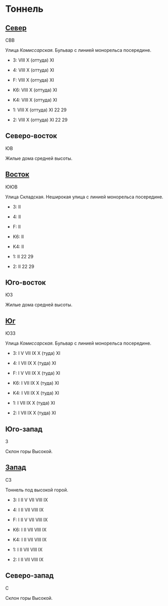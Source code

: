 # Тоннель

## [Север](./10570067.md)

СВВ

Улица *Комиссарская*.
Бульвар с линией монорельса посередине.

* 3:    VIII    X (оттуда)  XI
* 4:    VIII    X (оттуда)  XI
* F:    VIII    X (оттуда)  XI

* K6:   VIII    X (оттуда)  XI
* K4:   VIII    X (оттуда)  XI
* 1:    VIII    X (оттуда)  XI
        22  29
* 2:    VIII    X (оттуда)  XI
        22  29

## Северо-восток

ЮВ

Жилые дома средней высоты.

## [Восток](./10575070.md)

ЮЮВ

Улица Складская.
Неширокая улица с линией монорельса посередине.

* 3:    II
* 4:    II
* F:    II

* K6:   II
* K4:   II
* 1:    II
        22  29
* 2:    II
        22  29

## Юго-восток

ЮЗ

Жилые дома средней высоты.

## [Юг](./10570090.md)

ЮЗЗ

Улица *Комиссарская*.
Бульвар с линией монорельса посередине.

* 3:    I   V   VII IX  X (туда)    XI
* 4:    I   VII IX  X (туда)    XI
* F:    I   V   VII IX  X (туда)    XI

* K6:   I   VII IX  X (туда)    XI
* K4:   I   VII IX  X (туда)    XI
* 1:    I   VII IX  X (туда)    XI
* 2:    I   VII IX  X (туда)    XI

## Юго-запад

З

Склон горы Высокой.

## [Запад](./10555070.md)

СЗ

Тоннель под высокой горой.

* 3:    I   II  V   VII VIII    IX
* 4:    I   II  VII VIII    IX
* F:    I   II  V   VII VIII    IX

* K6:   I   II  VII VIII    IX
* K4:   I   II  VII VIII    IX
* 1:    I   II  VII VIII    IX
* 2:    I   II  VII VIII    IX

## Северо-запад

С

Склон горы Высокой.
